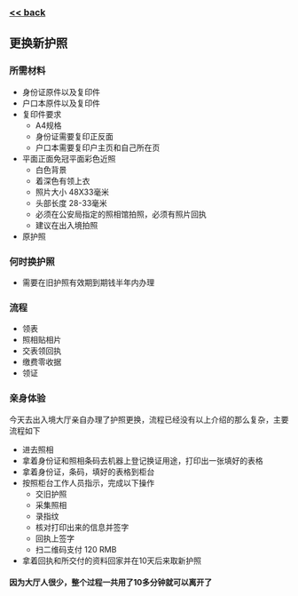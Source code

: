###  [<< back](./index.md)
## 更换新护照
### 所需材料
- 身份证原件以及复印件
- 户口本原件以及复印件
- 复印件要求
  -  A4规格
  -  身份证需要复印正反面
  -  户口本需要复印户主页和自己所在页
- 平面正面免冠平面彩色近照
  -  白色背景
  -  着深色有领上衣
  -  照片大小 48X33毫米 
  -  头部长度 28-33毫米
  -  必须在公安局指定的照相馆拍照，必须有照片回执 
  -  建议在出入境拍照
 - 原护照
### 何时换护照
-  需要在旧护照有效期到期钱半年内办理
### 流程
- 领表
- 照相贴相片
- 交表领回执
- 缴费零收据
- 领证
### 亲身体验
今天去出入境大厅亲自办理了护照更换，流程已经没有以上介绍的那么复杂，主要流程如下
- 进去照相
- 拿着身份证和照相条码去机器上登记换证用途，打印出一张填好的表格
- 拿着身份证，条码，填好的表格到柜台
- 按照柜台工作人员指示，完成以下操作
  -  交旧护照
  -  采集照相
  -  录指纹
  -  核对打印出来的信息并签字
  -  回执上签字
  -  扫二维码支付 120 RMB
- 拿着回执和所交付的资料回家并在10天后来取新护照
#### 因为大厅人很少，整个过程一共用了10多分钟就可以离开了
